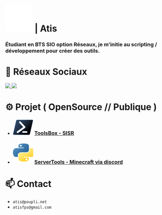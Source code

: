 [Poupli.net]: https://raw.githubusercontent.com/AtisFPS/AtisFPS/bc68b3bcba6286dbd65da59cbdb90771cf394d05/upload/Logo-PPNET-32x32-W.svg
[Powershell]: https://raw.githubusercontent.com/AtisFPS/AtisFPS/819441a3ee57d593782b0f457718c1894131187d/upload/ps_black_32.svg
[Shell et Python]: https://raw.githubusercontent.com/AtisFPS/AtisFPS/main/upload/python.svg

# ![Poupli.net][] | Atis 
### Étudiant en BTS SIO option Réseaux, je m’initie au scripting / développement pour créer des outils.

# 📌 Réseaux Sociaux 
<a href="https://www.twitch.tv/atis_fps" target="_blank" rel="noreferrer"><img
src="https://img.shields.io/twitch/status/atis_fps?logo=twitchsx&style=for-the-badge&color=087cc4&labelColor=1c1917&label=STATUS+TWITCH" /> </a>
![](https://komarev.com/ghpvc/?username=AtisFPS&color=blue&style=for-the-badge)

# ⚙️ Projet ( OpenSource // Publique )
 
- ### ![Powershell][] [ ToolsBox - SISR ](https://github.com/AtisFPS/ToolsBox)
- ### ![Shell et Python][] [ ServerTools - Minecraft via discord ](https://github.com/AtisFPS/Minecraft-ServerTools)

# 📫 Contact
- ```atis@poupli.net``` 
- ```atisfps@gmail.com```
